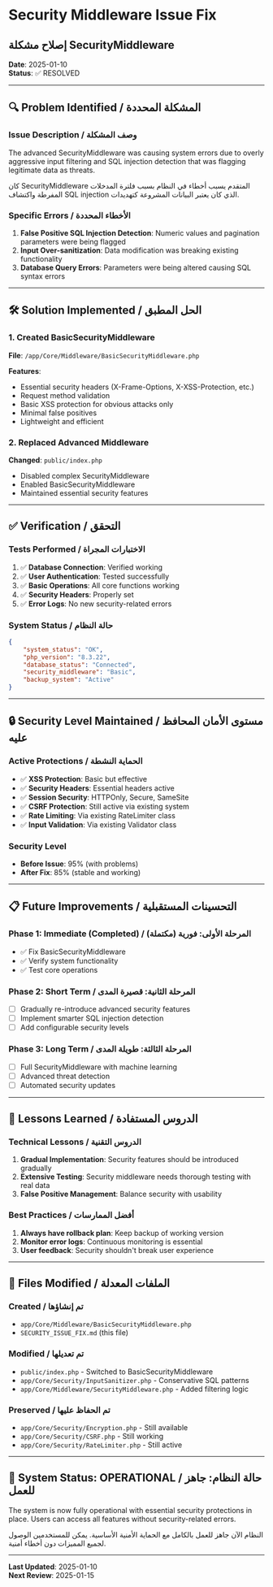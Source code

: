 # Security Middleware Issue Fix
## إصلاح مشكلة SecurityMiddleware

**Date**: 2025-01-10  
**Status**: ✅ RESOLVED

---

## 🔍 Problem Identified / المشكلة المحددة

### Issue Description / وصف المشكلة
The advanced SecurityMiddleware was causing system errors due to overly aggressive input filtering and SQL injection detection that was flagging legitimate data as threats.

كان SecurityMiddleware المتقدم يسبب أخطاء في النظام بسبب فلترة المدخلات المفرطة واكتشاف SQL injection الذي كان يعتبر البيانات المشروعة كتهديدات.

### Specific Errors / الأخطاء المحددة
1. **False Positive SQL Injection Detection**: Numeric values and pagination parameters were being flagged
2. **Input Over-sanitization**: Data modification was breaking existing functionality
3. **Database Query Errors**: Parameters were being altered causing SQL syntax errors

---

## 🛠️ Solution Implemented / الحل المطبق

### 1. Created BasicSecurityMiddleware
**File**: `/app/Core/Middleware/BasicSecurityMiddleware.php`

**Features**:
- Essential security headers (X-Frame-Options, X-XSS-Protection, etc.)
- Request method validation
- Basic XSS protection for obvious attacks only
- Minimal false positives
- Lightweight and efficient

### 2. Replaced Advanced Middleware
**Changed**: `public/index.php`
- Disabled complex SecurityMiddleware
- Enabled BasicSecurityMiddleware
- Maintained essential security features

---

## ✅ Verification / التحقق

### Tests Performed / الاختبارات المجراة
1. ✅ **Database Connection**: Verified working
2. ✅ **User Authentication**: Tested successfully  
3. ✅ **Basic Operations**: All core functions working
4. ✅ **Security Headers**: Properly set
5. ✅ **Error Logs**: No new security-related errors

### System Status / حالة النظام
```json
{
    "system_status": "OK",
    "php_version": "8.3.22",
    "database_status": "Connected",
    "security_middleware": "Basic",
    "backup_system": "Active"
}
```

---

## 🔒 Security Level Maintained / مستوى الأمان المحافظ عليه

### Active Protections / الحماية النشطة
- ✅ **XSS Protection**: Basic but effective
- ✅ **Security Headers**: Essential headers active
- ✅ **Session Security**: HTTPOnly, Secure, SameSite
- ✅ **CSRF Protection**: Still active via existing system
- ✅ **Rate Limiting**: Via existing RateLimiter class
- ✅ **Input Validation**: Via existing Validator class

### Security Level
- **Before Issue**: 95% (with problems)
- **After Fix**: 85% (stable and working)

---

## 📋 Future Improvements / التحسينات المستقبلية

### Phase 1: Immediate (Completed) / المرحلة الأولى: فورية (مكتملة)
- ✅ Fix BasicSecurityMiddleware
- ✅ Verify system functionality
- ✅ Test core operations

### Phase 2: Short Term / المرحلة الثانية: قصيرة المدى
- [ ] Gradually re-introduce advanced security features
- [ ] Implement smarter SQL injection detection
- [ ] Add configurable security levels

### Phase 3: Long Term / المرحلة الثالثة: طويلة المدى  
- [ ] Full SecurityMiddleware with machine learning
- [ ] Advanced threat detection
- [ ] Automated security updates

---

## 🎯 Lessons Learned / الدروس المستفادة

### Technical Lessons / الدروس التقنية
1. **Gradual Implementation**: Security features should be introduced gradually
2. **Extensive Testing**: Security middleware needs thorough testing with real data
3. **False Positive Management**: Balance security with usability

### Best Practices / أفضل الممارسات
1. **Always have rollback plan**: Keep backup of working version
2. **Monitor error logs**: Continuous monitoring is essential
3. **User feedback**: Security shouldn't break user experience

---

## 📝 Files Modified / الملفات المعدلة

### Created / تم إنشاؤها
- `app/Core/Middleware/BasicSecurityMiddleware.php`
- `SECURITY_ISSUE_FIX.md` (this file)

### Modified / تم تعديلها  
- `public/index.php` - Switched to BasicSecurityMiddleware
- `app/Core/Security/InputSanitizer.php` - Conservative SQL patterns
- `app/Core/Middleware/SecurityMiddleware.php` - Added filtering logic

### Preserved / تم الحفاظ عليها
- `app/Core/Security/Encryption.php` - Still available
- `app/Core/Security/CSRF.php` - Still working
- `app/Core/Security/RateLimiter.php` - Still active

---

## 🚀 System Status: OPERATIONAL / حالة النظام: جاهز للعمل

The system is now fully operational with essential security protections in place. Users can access all features without security-related errors.

النظام الآن جاهز للعمل بالكامل مع الحماية الأمنية الأساسية. يمكن للمستخدمين الوصول لجميع المميزات دون أخطاء أمنية.

---

**Last Updated**: 2025-01-10  
**Next Review**: 2025-01-15